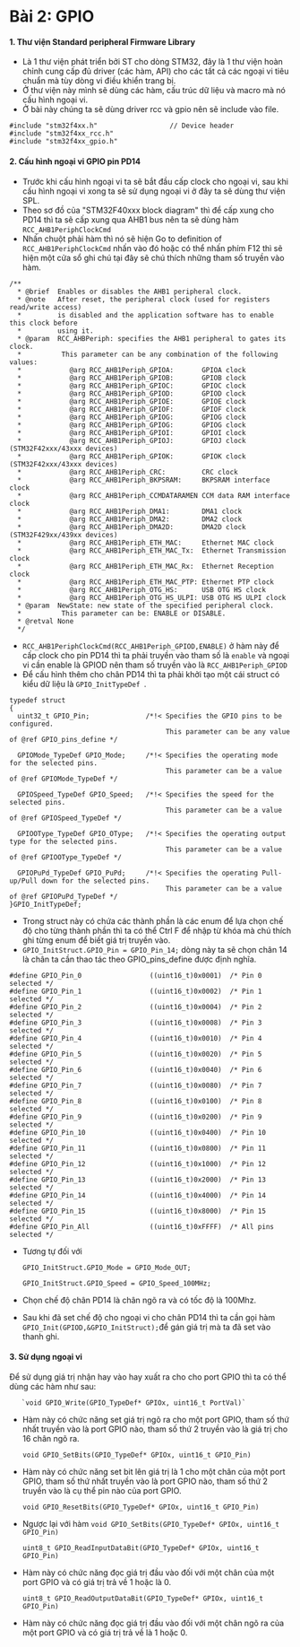 
# Bài 2: GPIO
#### 1. Thư viện Standard peripheral Firmware Library
- Là 1 thư viện phát triển bởi ST cho dòng STM32, đây là 1 thư viện hoàn chỉnh cung cấp đủ driver (các hàm, API) cho các tất cả các ngoại vi tiêu chuẩn mà tùy dòng vi điều khiển trang bị. 
- Ở thư viện này mình sẽ dùng các hàm, cấu trúc dữ liệu và macro mà nó cấu hình ngoại vi.
- Ở bài này chúng ta sẽ dùng driver rcc và gpio nên sẽ include vào file.
```
#include "stm32f4xx.h"                  // Device header
#include "stm32f4xx_rcc.h"
#include "stm32f4xx_gpio.h"
```
#### 2. Cấu hình ngoại vi GPIO pin PD14
-  Trước khi cấu hình ngoại vi ta sẽ bắt đầu cấp clock cho ngoại vi, sau khi cấu hình ngoại vi xong ta sẽ sử dụng ngoại vi ở đây ta sẽ dùng thư viện SPL.
-  Theo sơ đồ của "STM32F40xxx block diagram" thì để cấp xung cho PD14 thì ta sẽ cấp xung qua AHB1 bus nên ta sẽ dùng hàm `RCC_AHB1PeriphClockCmd`
- Nhấn chuột phải hàm thì nó sẽ hiện Go to definition of `RCC_AHB1PeriphClockCmd` nhấn vào đó hoặc có thể nhấn phím F12 thì sẽ hiện một cửa sổ ghi chú tại đây sẽ chú thích những tham số truyền vào hàm.
```
/**
  * @brief  Enables or disables the AHB1 peripheral clock.
  * @note   After reset, the peripheral clock (used for registers read/write access)
  *         is disabled and the application software has to enable this clock before 
  *         using it.   
  * @param  RCC_AHBPeriph: specifies the AHB1 peripheral to gates its clock.
  *          This parameter can be any combination of the following values:
  *            @arg RCC_AHB1Periph_GPIOA:       GPIOA clock
  *            @arg RCC_AHB1Periph_GPIOB:       GPIOB clock 
  *            @arg RCC_AHB1Periph_GPIOC:       GPIOC clock
  *            @arg RCC_AHB1Periph_GPIOD:       GPIOD clock
  *            @arg RCC_AHB1Periph_GPIOE:       GPIOE clock
  *            @arg RCC_AHB1Periph_GPIOF:       GPIOF clock
  *            @arg RCC_AHB1Periph_GPIOG:       GPIOG clock
  *            @arg RCC_AHB1Periph_GPIOG:       GPIOG clock
  *            @arg RCC_AHB1Periph_GPIOI:       GPIOI clock
  *            @arg RCC_AHB1Periph_GPIOJ:       GPIOJ clock (STM32F42xxx/43xxx devices) 
  *            @arg RCC_AHB1Periph_GPIOK:       GPIOK clock (STM32F42xxx/43xxx devices)  
  *            @arg RCC_AHB1Periph_CRC:         CRC clock
  *            @arg RCC_AHB1Periph_BKPSRAM:     BKPSRAM interface clock
  *            @arg RCC_AHB1Periph_CCMDATARAMEN CCM data RAM interface clock
  *            @arg RCC_AHB1Periph_DMA1:        DMA1 clock
  *            @arg RCC_AHB1Periph_DMA2:        DMA2 clock
  *            @arg RCC_AHB1Periph_DMA2D:       DMA2D clock (STM32F429xx/439xx devices)  
  *            @arg RCC_AHB1Periph_ETH_MAC:     Ethernet MAC clock
  *            @arg RCC_AHB1Periph_ETH_MAC_Tx:  Ethernet Transmission clock
  *            @arg RCC_AHB1Periph_ETH_MAC_Rx:  Ethernet Reception clock
  *            @arg RCC_AHB1Periph_ETH_MAC_PTP: Ethernet PTP clock
  *            @arg RCC_AHB1Periph_OTG_HS:      USB OTG HS clock
  *            @arg RCC_AHB1Periph_OTG_HS_ULPI: USB OTG HS ULPI clock
  * @param  NewState: new state of the specified peripheral clock.
  *          This parameter can be: ENABLE or DISABLE.
  * @retval None
  */
  ```
- `RCC_AHB1PeriphClockCmd(RCC_AHB1Periph_GPIOD,ENABLE)` ở hàm này để cấp clock cho pin PD14 thì ta phải truyền vào tham số là `enable` và ngoại vi cần enable là GPIOD nên tham số truyền vào là `RCC_AHB1Periph_GPIOD`
- Để cấu hình thêm cho chân PD14 thì ta phải khởi tạo một cái struct có kiểu dữ liệu là `GPIO_InitTypeDef `.
```
typedef struct
{
  uint32_t GPIO_Pin;              /*!< Specifies the GPIO pins to be configured.
                                       This parameter can be any value of @ref GPIO_pins_define */

  GPIOMode_TypeDef GPIO_Mode;     /*!< Specifies the operating mode for the selected pins.
                                       This parameter can be a value of @ref GPIOMode_TypeDef */

  GPIOSpeed_TypeDef GPIO_Speed;   /*!< Specifies the speed for the selected pins.
                                       This parameter can be a value of @ref GPIOSpeed_TypeDef */

  GPIOOType_TypeDef GPIO_OType;   /*!< Specifies the operating output type for the selected pins.
                                       This parameter can be a value of @ref GPIOOType_TypeDef */

  GPIOPuPd_TypeDef GPIO_PuPd;     /*!< Specifies the operating Pull-up/Pull down for the selected pins.
                                       This parameter can be a value of @ref GPIOPuPd_TypeDef */
}GPIO_InitTypeDef;
```
- Trong struct này có chứa các thành phần là các enum để lựa chọn chế độ cho từng thành phần thì ta có thể Ctrl F để nhập từ khóa mà chú thích ghi từng enum để biết giá trị truyền vào.
- `GPIO_InitStruct.GPIO_Pin = GPIO_Pin_14;` dòng này ta sẽ chọn chân 14 là chân ta cần thao tác theo GPIO_pins_define được định nghĩa.
```
#define GPIO_Pin_0                 ((uint16_t)0x0001)  /* Pin 0 selected */
#define GPIO_Pin_1                 ((uint16_t)0x0002)  /* Pin 1 selected */
#define GPIO_Pin_2                 ((uint16_t)0x0004)  /* Pin 2 selected */
#define GPIO_Pin_3                 ((uint16_t)0x0008)  /* Pin 3 selected */
#define GPIO_Pin_4                 ((uint16_t)0x0010)  /* Pin 4 selected */
#define GPIO_Pin_5                 ((uint16_t)0x0020)  /* Pin 5 selected */
#define GPIO_Pin_6                 ((uint16_t)0x0040)  /* Pin 6 selected */
#define GPIO_Pin_7                 ((uint16_t)0x0080)  /* Pin 7 selected */
#define GPIO_Pin_8                 ((uint16_t)0x0100)  /* Pin 8 selected */
#define GPIO_Pin_9                 ((uint16_t)0x0200)  /* Pin 9 selected */
#define GPIO_Pin_10                ((uint16_t)0x0400)  /* Pin 10 selected */
#define GPIO_Pin_11                ((uint16_t)0x0800)  /* Pin 11 selected */
#define GPIO_Pin_12                ((uint16_t)0x1000)  /* Pin 12 selected */
#define GPIO_Pin_13                ((uint16_t)0x2000)  /* Pin 13 selected */
#define GPIO_Pin_14                ((uint16_t)0x4000)  /* Pin 14 selected */
#define GPIO_Pin_15                ((uint16_t)0x8000)  /* Pin 15 selected */
#define GPIO_Pin_All               ((uint16_t)0xFFFF)  /* All pins selected */
```
- Tương tự đối với 

 	`GPIO_InitStruct.GPIO_Mode = GPIO_Mode_OUT;`

	 `GPIO_InitStruct.GPIO_Speed = GPIO_Speed_100MHz;`

- Chọn chế độ chân PD14 là chân ngõ ra và có tốc độ là 100Mhz.
- Sau khi đã set chế độ cho ngoại vi cho chân PD14 thì ta cần gọi hàm `GPIO_Init(GPIOD,&GPIO_InitStruct);`để gán giá trị mà ta đã set vào thanh ghi.
#### 3. Sử dụng ngoại vi
Để sử dụng giá trị nhận hay vào hay xuất ra cho cho port GPIO thì ta có thể dùng các hàm như sau:

	   `void GPIO_Write(GPIO_TypeDef* GPIOx, uint16_t PortVal)`

- Hàm này có chức năng set giá trị ngõ ra cho một port GPIO, tham số thứ nhất truyền vào là port GPIO nào, tham số thứ 2 truyền vào là giá trị cho 16 chân ngõ ra.
  

	`void GPIO_SetBits(GPIO_TypeDef* GPIOx, uint16_t GPIO_Pin)`

- Hàm này có chức năng set bit lên giá trị là 1 cho một chân của một port GPIO, tham số thứ nhất truyền vào là port GPIO nào, tham số thứ 2 truyền vào là cụ thể pin nào của port GPIO.

  `void GPIO_ResetBits(GPIO_TypeDef* GPIOx, uint16_t GPIO_Pin)`

- Ngược lại với hàm `void GPIO_SetBits(GPIO_TypeDef* GPIOx, uint16_t GPIO_Pin)`
	 
	`uint8_t GPIO_ReadInputDataBit(GPIO_TypeDef* GPIOx, uint16_t GPIO_Pin)`

- Hàm này có chức năng đọc giá trị đầu vào đối với một chân của một port GPIO và có giá trị trả về 1 hoặc là 0.

	`uint8_t GPIO_ReadOutputDataBit(GPIO_TypeDef* GPIOx, uint16_t GPIO_Pin)`

- Hàm này có chức năng đọc giá trị đầu vào đối với một chân ngõ ra của một port GPIO và có giá trị trả về là 1 hoặc 0.
